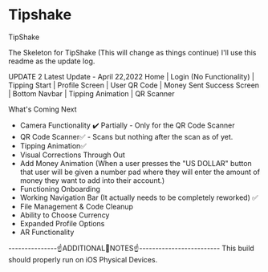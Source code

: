# Tipshake

TipShake

The Skeleton for TipShake (This will change as things continue)
I'll use this readme as the update log.

UPDATE 2
Latest Update - April 22,2022
Home | Login (No Functionality) | Tipping Start | Profile Screen
| User QR Code | Money Sent Success Screen | Bottom Navbar | Tipping Animation | QR Scanner

What's Coming Next
- Camera Functionality ✔️ Partially - Only for the QR Code Scanner
- QR Code Scanner✅ - Scans but nothing after the scan as of yet.
- Tipping Animation✅
- Visual Corrections Through Out
- Add Money Animation (When a user presses the "US DOLLAR" button that user will be given
  a number pad where they will enter the amount of money they want to add into their account.)
-  Functioning Onboarding
-  Working Navigation Bar (It actually needs to be completely reworked) ✅
- File Management & Code Cleanup
- Ability to Choose Currency
- Expanded Profile Options
- AR Functionality
  
---------------☝️ADDITIONAL📝NOTES☝️-------------------------
This build should properly run on iOS Physical Devices.
